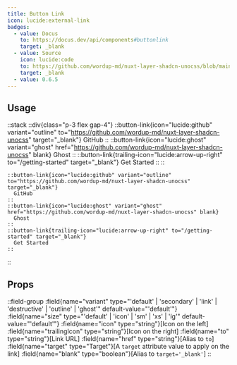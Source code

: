 ```yaml
---
title: Button Link
icon: lucide:external-link
badges:
  - value: Docus
    to: https://docus.dev/api/components#buttonlink
    target: _blank
  - value: Source
    icon: lucide:code
    to: https://github.com/wordup-md/nuxt-layer-shadcn-unocss/blob/main/components/content/ButtonLink.vue
    target: _blank
  - value: 0.6.5
---
```


## Usage

::stack
  ::div{class="p-3 flex gap-4"}
  ::button-link{icon="lucide:github" variant="outline" to="https://github.com/wordup-md/nuxt-layer-shadcn-unocss" target="_blank"}
    GitHub
  ::
  ::button-link{icon="lucide:ghost" variant="ghost" href="https://github.com/wordup-md/nuxt-layer-shadcn-unocss" blank}
    Ghost
  ::
  ::button-link{trailing-icon="lucide:arrow-up-right" to="/getting-started" target="_blank"}
    Get Started
  ::
  ::
  ```mdc
  ::button-link{icon="lucide:github" variant="outline" to="https://github.com/wordup-md/nuxt-layer-shadcn-unocss" target="_blank"}
    GitHub
  ::
  ::button-link{icon="lucide:ghost" variant="ghost" href="https://github.com/wordup-md/nuxt-layer-shadcn-unocss" blank}
    Ghost
  ::
  ::button-link{trailing-icon="lucide:arrow-up-right" to="/getting-started" target="_blank"}
    Get Started
  ::
  ```
::

## Props

::field-group
  :field{name="variant" type="'default' | 'secondary' | 'link' | 'destructive' | 'outline' | 'ghost'" default-value="'default'"}
  :field{name="size" type="'default' | 'icon' | 'sm' | 'xs' | 'lg'" default-value="'default'"}
  :field{name="icon" type="string"}[Icon on the left]
  :field{name="trailingIcon" type="string"}[Icon on the right]
  :field{name="to" type="string"}[Link URL]
  :field{name="href" type="string"}[Alias to `to`]
  :field{name="target" type="Target"}[A `target` attribute value to apply on the link]
  :field{name="blank" type="boolean"}[Alias to `target='_blank'`]
::
